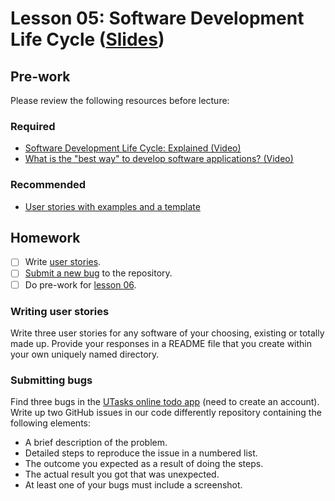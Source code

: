 # Lesson 05: Software Development Life Cycle ([Slides](https://code-differently.github.io/code-differently-24-q4/slides/#/lesson_05))

## Pre-work

Please review the following resources before lecture:

### Required
* [Software Development Life Cycle: Explained (Video)](https://www.youtube.com/watch?v=SaCYkPD4_K0)
* [What is the "best way" to develop software applications? (Video)](https://www.youtube.com/watch?v=oNmcX6Gozg0)

### Recommended
* [User stories with examples and a template](https://www.atlassian.com/agile/project-management/user-stories)

## Homework

- [ ] Write [user stories](#writing-user-stories).
- [ ] [Submit a new bug](#submitting-bugs) to the repository.
- [ ] Do pre-work for [lesson 06](/lesson_06/).

### Writing user stories

Write three user stories for any software of your choosing, existing or totally made up. Provide your responses in a README file that you create within your own uniquely named directory.

### Submitting bugs

Find three bugs in the [UTasks online todo app][buggy-app] (need to create an account). Write up two GitHub issues in our code differently repository containing the following elements:

* A brief description of the problem.
* Detailed steps to reproduce the issue in a numbered list.
* The outcome you expected as a result of doing the steps.
* The actual result you got that was unexpected.
* At least one of your bugs must include a screenshot.

[buggy-app]: https://utasks-main.web.app/